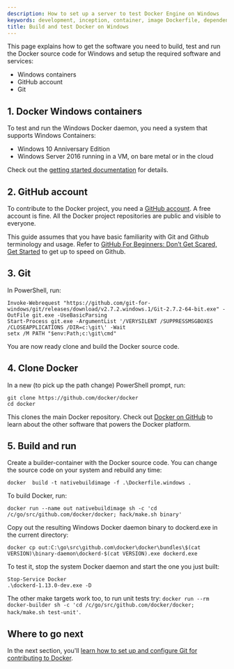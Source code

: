 ```yaml
---
description: How to set up a server to test Docker Engine on Windows
keywords: development, inception, container, image Dockerfile, dependencies, Go, artifacts, windows
title: Build and test Docker on Windows
---
```


This page explains how to get the software you need to build, test and run the Docker source code for Windows and setup the required software and services:

- Windows containers
- GitHub account
- Git

## 1. Docker Windows containers

To test and run the Windows Docker daemon, you need a system that supports Windows Containers:

 * Windows 10 Anniversary Edition
 * Windows Server 2016 running in a VM, on bare metal or in the cloud

Check out the [getting started documentation](https://github.com/docker/labs/blob/master/windows/windows-containers/Setup.md) for details.

## 2. GitHub account

To contribute to the Docker project, you need a <a href="https://github.com" target="_blank">GitHub account</a>. A free account is fine. All the Docker project repositories are public and visible to everyone.

This guide assumes that you have basic familiarity with Git and Github terminology and usage. Refer to [GitHub For Beginners: Don’t Get Scared, Get Started](http://readwrite.com/2013/09/30/understanding-github-a-journey-for-beginners-part-1/) to get up to speed on Github.

## 3. Git

In PowerShell, run:

    Invoke-Webrequest "https://github.com/git-for-windows/git/releases/download/v2.7.2.windows.1/Git-2.7.2-64-bit.exe" -OutFile git.exe -UseBasicParsing
    Start-Process git.exe -ArgumentList '/VERYSILENT /SUPPRESSMSGBOXES /CLOSEAPPLICATIONS /DIR=c:\git\' -Wait
    setx /M PATH "$env:Path;c:\git\cmd"

You are now ready clone and build the Docker source code.

## 4. Clone Docker

In a new (to pick up the path change) PowerShell prompt, run:

    git clone https://github.com/docker/docker
    cd docker

This clones the main Docker repository. Check out [Docker on GitHub](https://github.com/docker/docker) to learn about the other software that powers the Docker platform.

## 5. Build and run

Create a builder-container with the Docker source code. You can change the source code on your system and rebuild any time:

    docker  build -t nativebuildimage -f .\Dockerfile.windows .

To build Docker, run:

    docker run --name out nativebuildimage sh -c 'cd /c/go/src/github.com/docker/docker; hack/make.sh binary'

Copy out the resulting Windows Docker daemon binary to dockerd.exe in the current directory:

    docker cp out:C:\go\src\github.com\docker\docker\bundles\$(cat VERSION)\binary-daemon\dockerd-$(cat VERSION).exe dockerd.exe

To test it, stop the system Docker daemon and start the one you just built:

    Stop-Service Docker
    .\dockerd-1.13.0-dev.exe -D

The other make targets work too, to run unit tests try: `docker run --rm docker-builder sh -c 'cd /c/go/src/github.com/docker/docker; hack/make.sh test-unit'`.


## Where to go next

In the next section, you'll [learn how to set up and configure Git for
contributing to Docker](set-up-git.md).

